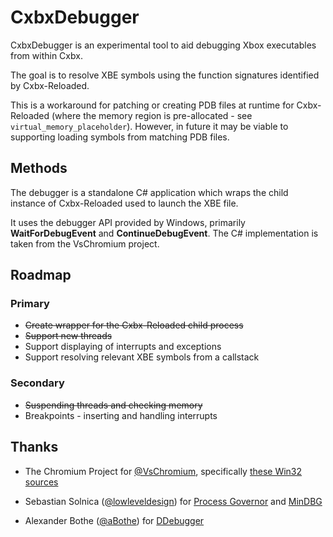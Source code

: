 # CxbxDebugger

CxbxDebugger is an experimental tool to aid debugging Xbox executables from within Cxbx.

The goal is to resolve XBE symbols using the function signatures identified by Cxbx-Reloaded.

This is a workaround for patching or creating PDB files at runtime for Cxbx-Reloaded (where the memory region is pre-allocated - see `virtual_memory_placeholder`). However, in future it may be viable to supporting loading symbols from matching PDB files.

## Methods

The debugger is a standalone C# application which wraps the child instance of Cxbx-Reloaded used to launch the XBE file.

It uses the debugger API provided by Windows, primarily **WaitForDebugEvent** and **ContinueDebugEvent**. The C# implementation is taken from the VsChromium project.

## Roadmap

### Primary

* ~~Create wrapper for the Cxbx-Reloaded child process~~
* ~~Support new threads~~
* Support displaying of interrupts and exceptions
* Support resolving relevant XBE symbols from a callstack

### Secondary

* ~~Suspending threads and checking memory~~
* Breakpoints - inserting and handling interrupts

## Thanks

* The Chromium Project for [@VsChromium](https://github.com/chromium/vs-chromium), specifically [these Win32 sources](https://github.com/chromium/vs-chromium/tree/master/src/Core/Win32)

* Sebastian Solnica ([@lowleveldesign](https://github.com/lowleveldesign)) for [Process Governor](https://github.com/lowleveldesign/process-governor) and [MinDBG](https://github.com/lowleveldesign/mindbg)

* Alexander Bothe ([@aBothe](https://github.com/aBothe)) for [DDebugger](https://github.com/aBothe/DDebugger)
